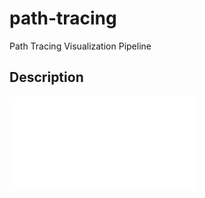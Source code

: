 # path-tracing
Path Tracing Visualization Pipeline

## Description
![Alt text](images/draft_final_pipeline.pdf?raw=true "Title")